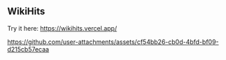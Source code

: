 ## WikiHits
Try it here: https://wikihits.vercel.app/

https://github.com/user-attachments/assets/cf54bb26-cb0d-4bfd-bf09-d215cb57ecaa
